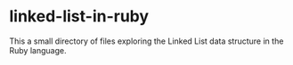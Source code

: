 # linked-list-in-ruby
This a small directory of files exploring the Linked List data structure in the Ruby language.

